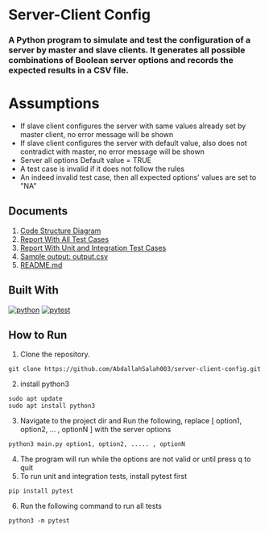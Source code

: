 # Server-Client Config
<h3>
A Python program to simulate and test the configuration of a server by master and slave clients. It generates all possible combinations of Boolean server options and records the expected results in a CSV file.
</h3>

# Assumptions
<ul>
    <li>If slave client configures the server with same values already set by master client, no error 
message will be shown</li>
    <li>If slave client configures the server with default value, also does not contradict with master, no error 
message will be shown</li>
    <li>Server all options Default value = TRUE </li>
    <li>A test case is invalid if it does not follow the rules</li>
    <li>An indeed invalid test case, then all expected options' values are set to "NA"</li>
</ul>

## Documents
1. <a href="https://github.com/AbdallahSalah003/server-client-config/blob/main/code-structure-diagram.png">Code Structure Diagram</a>
2. <a href="https://github.com/AbdallahSalah003/server-client-config/blob/main/all-test-cases.pdf">Report With All Test Cases</a>
3. <a href="https://github.com/AbdallahSalah003/server-client-config/blob/main/unit-integration-testing.pdf">Report With Unit and Integration Test Cases</a>
4. <a href="https://github.com/AbdallahSalah003/server-client-config/blob/main/output.csv">Sample output: output.csv</a>
5. <a href="https://github.com/AbdallahSalah003/server-client-config/blob/main/README.md">README.md</a>

## Built With
[![python][python]][python-url] [![pytest][pytest]][pytest-url]

## How to Run
1. Clone the repository.
```
git clone https://github.com/AbdallahSalah003/server-client-config.git
```
2. install python3
```
sudo apt update
sudo apt install python3  
```
3. Navigate to the project dir and Run the following, replace [ option1, option2, ... , optionN ] with the server options
```
python3 main.py option1, option2, ..... , optionN
```
4. The program will run while the options are not valid or until press q to quit
4. To run unit and integration tests, install pytest first
```
pip install pytest
```
6. Run the following command to run all tests
```
python3 -m pytest
```



[python]: https://img.shields.io/badge/python-black?style=for-the-badge&logo=python
[python-url]: https://www.python.org/
[pytest]: https://img.shields.io/badge/pytest-darkblue?style=for-the-badge&logo=pytest
[pytest-url]: https://docs.pytest.org/en/8.2.x/